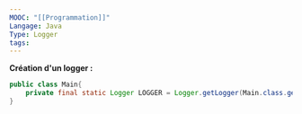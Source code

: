 ```yaml
---
MOOC: "[[Programmation]]"
Langage: Java
Type: Logger
tags:
---
```

**Création d'un logger :**
```java
public class Main{
	private final static Logger LOGGER = Logger.getLogger(Main.class.getName());
}
```